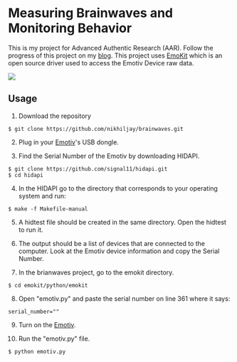 # Measuring Brainwaves and Monitoring Behavior
This is my project for Advanced Authentic Research (AAR). Follow the progress of this project on my <a href="http://pugiblog.com/category/science/advanced-authentic-research/" target="_blank">blog</a>. This project uses <a href="https://github.com/openyou/emokit" target="_blank">EmoKit</a> which is an open source driver used to access the Emotiv Device raw data.

![](https://pugiblog.files.wordpress.com/2015/12/section1-epoc.png)

## Usage

1) Download the repository

```
$ git clone https://github.com/nikhiljay/brainwaves.git
```

2) Plug in your <a href="https://emotiv.com" target="_blank">Emotiv</a>'s USB dongle.

3) Find the Serial Number of the Emotiv by downloading HIDAPI.

```
$ git clone https://github.com/signal11/hidapi.git
$ cd hidapi
```

4) In the HIDAPI go to the directory that corresponds to your operating system and run: 

```
$ make -f Makefile-manual
```

5) A hidtest file should be created in the same directory. Open the hidtest to run it.

6) The output should be a list of devices that are connected to the computer. Look at the Emotiv device information and copy the Serial Number.

7) In the brianwaves project, go to the emokit directory.

```
$ cd emokit/python/emokit
```

8) Open "emotiv.py" and paste the serial number on line 361 where it says:

```
serial_number=""
```

9) Turn on the <a href="https://emotiv.com" target="_blank">Emotiv</a>.

10) Run the "emotiv.py" file.

```
$ python emotiv.py
```
